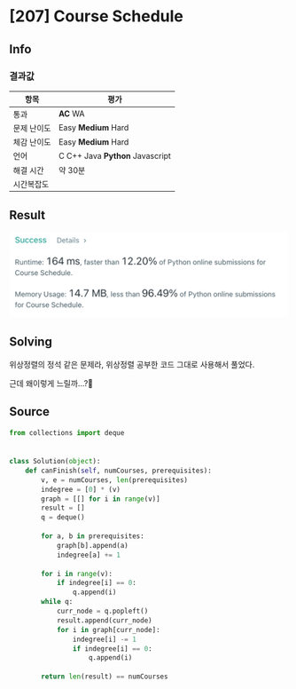 # [207] Course Schedule

## Info

### 결과값

| 항목        | 평가                             |
| ----------- | -------------------------------- |
| 통과        | **AC** WA                        |
| 문제 난이도 | Easy **Medium** Hard             |
| 체감 난이도 | Easy **Medium** Hard             |
| 언어        | C C++ Java **Python** Javascript |
| 해결 시간   | 약 30분                          |
| 시간복잡도  |                                  |

## Result

![207](207.png)

## Solving

위상정렬의 정석 같은 문제라, 위상정렬 공부한 코드 그대로 사용해서 풀었다.

근데 왜이렇게 느릴까...?🙂

## Source

```python
from collections import deque


class Solution(object):
    def canFinish(self, numCourses, prerequisites):
        v, e = numCourses, len(prerequisites)
        indegree = [0] * (v)
        graph = [[] for i in range(v)]
        result = []
        q = deque()

        for a, b in prerequisites:
            graph[b].append(a)
            indegree[a] += 1

        for i in range(v):
            if indegree[i] == 0:
                q.append(i)
        while q:
            curr_node = q.popleft()
            result.append(curr_node)
            for i in graph[curr_node]:
                indegree[i] -= 1
                if indegree[i] == 0:
                    q.append(i)

        return len(result) == numCourses
```